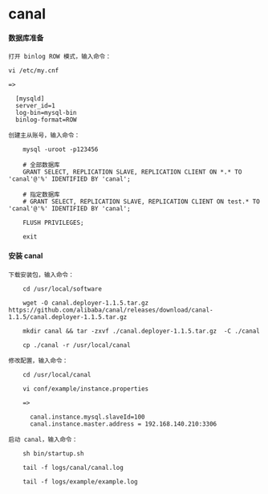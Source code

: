 
# canal

#### 数据库准备

    打开 binlog ROW 模式，输入命令：

    vi /etc/my.cnf

    =>

      [mysqld]
      server_id=1
      log-bin=mysql-bin
      binlog-format=ROW

    创建主从账号，输入命令：

        mysql -uroot -p123456

        # 全部数据库
        GRANT SELECT, REPLICATION SLAVE, REPLICATION CLIENT ON *.* TO 'canal'@'%' IDENTIFIED BY 'canal';

        # 指定数据库
        # GRANT SELECT, REPLICATION SLAVE, REPLICATION CLIENT ON test.* TO 'canal'@'%' IDENTIFIED BY 'canal';

        FLUSH PRIVILEGES;

        exit

#### 安装 canal

    下载安装包，输入命令：

        cd /usr/local/software

        wget -O canal.deployer-1.1.5.tar.gz https://github.com/alibaba/canal/releases/download/canal-1.1.5/canal.deployer-1.1.5.tar.gz

        mkdir canal && tar -zxvf ./canal.deployer-1.1.5.tar.gz  -C ./canal

        cp ./canal -r /usr/local/canal

    修改配置，输入命令：

        cd /usr/local/canal

        vi conf/example/instance.properties

        =>

          canal.instance.mysql.slaveId=100
          canal.instance.master.address = 192.168.140.210:3306

    启动 canal，输入命令：

        sh bin/startup.sh

        tail -f logs/canal/canal.log

        tail -f logs/example/example.log
